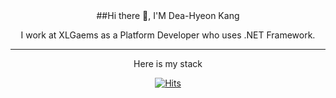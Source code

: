 <div align=center>
##Hi there 👋, I'M Dea-Hyeon Kang


I work at XLGaems as a Platform Developer who uses .NET Framework.
</div>


---


<div align=center>
Here is my stack



[![Hits](https://hits.seeyoufarm.com/api/count/incr/badge.svg?url=https%3A%2F%2Fgithub.com%2Fhyolog%2Fhit-counter&count_bg=%2379C83D&title_bg=%23555555&icon=&icon_color=%23E7E7E7&title=hits&edge_flat=false)](https://hits.seeyoufarm.com)
</div>
